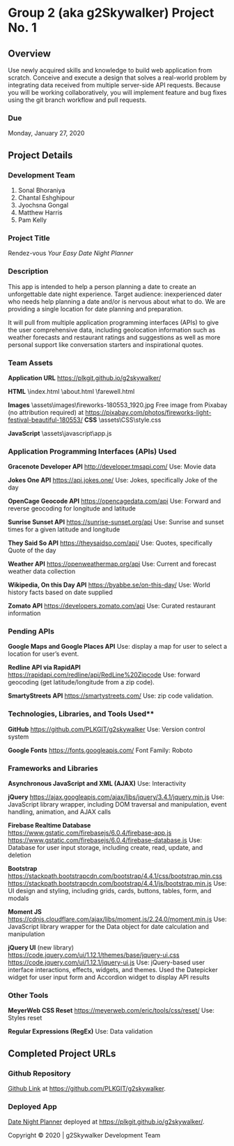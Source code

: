 # Group 2 (aka g2Skywalker) Project No. 1

## Overview
Use newly acquired skills and knowledge to build web application from scratch. Conceive and execute a design that solves a real-world problem by integrating data received from multiple server-side API requests.  Because you will be working collaboratively, you will implement feature and bug fixes using the git branch workflow and pull requests.

### Due
Monday, January 27, 2020

## Project Details

### Development Team 

1. Sonal Bhoraniya
2. Chantal Eshghipour
3. Jyochsna Gongal
4. Matthew Harris
5. Pam Kelly

### Project Title
Rendez-vous
*Your Easy Date Night Planner*

### Description
This app is intended to help a person planning a date to create an unforgettable date night experience.  Target audience: inexperienced dater who needs help planning a date and/or is nervous about what to do.  We are providing a single location for date planning and preparation.

It will pull from multiple application programming interfaces (APIs) to give the user comprehensive data, including geolocation information such as weather forecasts and restaurant ratings and suggestions as well as more personal support like conversation starters and inspirational quotes.

### Team Assets

**Application URL**
https://plkgit.github.io/g2skywalker/ 

**HTML**
\index.html
\about.html
\farewell.html

**Images**
\assets\images\fireworks-180553_1920.jpg
Free image from Pixabay (no attribution required) at https://pixabay.com/photos/fireworks-light-festival-beautiful-180553/ 
**CSS**
\assets\CSS\style.css

**JavaScript**
\assets\javascript\app.js

### Application Programming Interfaces (APIs) Used

**Gracenote Developer API**
http://developer.tmsapi.com/ 
Use: Movie data

**Jokes One API**
https://api.jokes.one/ 
Use: Jokes, specifically Joke of the day

**OpenCage Geocode API**
https://opencagedata.com/api 
Use: Forward and reverse geocoding for longitude and latitude

**Sunrise Sunset API**
https://sunrise-sunset.org/api 
Use: Sunrise and sunset times for a given latitude and longitude

**They Said So API**
https://theysaidso.com/api/ 
Use: Quotes, specifically Quote of the day

**Weather API**
https://openweathermap.org/api 
Use: Current and forecast weather data collection

**Wikipedia, On this Day API**
https://byabbe.se/on-this-day/ 
Use: World history facts based on date supplied

**Zomato API**
https://developers.zomato.com/api 
Use: Curated restaurant information


### Pending APIs

**Google Maps and Google Places API**
Use: display a map for user to select a location for user’s event.

**Redline API via RapidAPI**
https://rapidapi.com/redline/api/RedLine%20Zipcode
Use: forward geocoding (get latitude/longitude from a zip code).

**SmartyStreets API**
https://smartystreets.com/
Use: zip code validation.


### Technologies, Libraries, and Tools Used**

**GitHub**
https://github.com/PLKGIT/g2skywalker 
Use: Version control system

**Google Fonts**
https://fonts.googleapis.com/ 
Font Family: Roboto

### Frameworks and Libraries

**Asynchronous JavaScript and XML (AJAX)**
Use: Interactivity

**jQuery**
https://ajax.googleapis.com/ajax/libs/jquery/3.4.1/jquery.min.js 
Use: JavaScript library wrapper, including DOM traversal and manipulation, event handling, animation, and AJAX calls

**Firebase Realtime Database**
https://www.gstatic.com/firebasejs/6.0.4/firebase-app.js 
https://www.gstatic.com/firebasejs/6.0.4/firebase-database.js 
Use: Database for user input storage, including create, read, update, and deletion

**Bootstrap**
https://stackpath.bootstrapcdn.com/bootstrap/4.4.1/css/bootstrap.min.css 
https://stackpath.bootstrapcdn.com/bootstrap/4.4.1/js/bootstrap.min.js 
Use: UI design and styling, including grids, cards, buttons, tables, form, and modals

**Moment JS**
https://cdnjs.cloudflare.com/ajax/libs/moment.js/2.24.0/moment.min.js 
Use: JavaScript library wrapper for the Data object for date calculation and manipulation

**jQuery UI** (new library)
https://code.jquery.com/ui/1.12.1/themes/base/jquery-ui.css 
https://code.jquery.com/ui/1.12.1/jquery-ui.js 
Use: jQuery-based user interface interactions, effects, widgets, and themes. Used the Datepicker widget for user input form and Accordion widget to display API results

### Other Tools

**MeyerWeb CSS Reset**
https://meyerweb.com/eric/tools/css/reset/ 
Use: Styles reset

**Regular Expressions (RegEx)**
Use: Data validation

## Completed Project URLs
### Github Repository
[Github Link](https://github.com/PLKGIT/g2skywalker) at https://github.com/PLKGIT/g2skywalker.
### Deployed App
[Date Night Planner](https://plkgit.github.io/g2skywalker/) deployed at https://plkgit.github.io/g2skywalker/.

Copyright &copy; 2020 | g2Skywalker Development Team